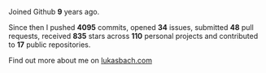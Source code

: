 Joined Github **9** years ago.

Since then I pushed **4095** commits, opened **34** issues, submitted **48** pull requests, received **835** stars across **110** personal projects and contributed to **17** public repositories.

Find out more about me on [lukasbach.com](https://lukasbach.com)
